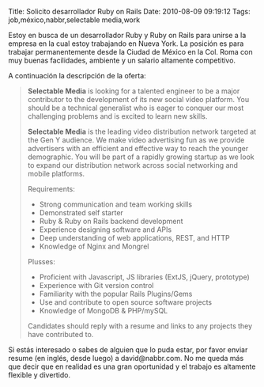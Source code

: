 Title: Solicito desarrollador Ruby on Rails
Date: 2010-08-09 09:19:12
Tags: job,méxico,nabbr,selectable media,work

Estoy en busca de un desarrollador Ruby y Ruby on Rails para unirse a la empresa en la cual estoy trabajando en Nueva York. La posición es para trabajar permanentemente desde la Ciudad de México en la Col. Roma con muy buenas facilidades, ambiente y un salario altamente competitivo.

A continuación la descripción de la oferta:
<blockquote><strong>Selectable Media</strong> is looking for a talented engineer to be a major contributor to the development of its new social video platform. You should be a technical generalist who is eager to conquer our most challenging problems and is excited to learn new skills.

<strong>Selectable Media</strong> is the leading video distribution network targeted at the Gen Y audience. We make video advertising fun as we provide advertisers with an efficient and effective way to reach the younger demographic. You will be part of a rapidly growing startup as we look to expand our distribution network across social networking and mobile platforms.

Requirements:
<ul>
	<li>Strong communication and team working skills</li>
	<li>Demonstrated self starter</li>
	<li>Ruby &amp; Ruby on Rails backend development</li>
	<li>Experience designing software and APIs</li>
	<li>Deep understanding of web applications, REST, and HTTP</li>
	<li>Knowledge of Nginx and Mongrel</li>
</ul>
Plusses:
<ul>
	<li>Proficient with Javascript, JS libraries (ExtJS, jQuery, prototype)</li>
	<li>Experience with Git version control</li>
	<li>Familiarity with the popular Rails Plugins/Gems</li>
	<li>Use and contribute to open source software projects</li>
	<li>Knowledge of MongoDB &amp; PHP/mySQL</li>
</ul>
Candidates should reply with a resume and links to any projects they have contributed to.</blockquote>
Si estás interesado o sabes de alguien que lo puda estar, por favor enviar resume (en inglés, desde luego) a david@nabbr.com. No me queda más que decir que en realidad es una gran oportunidad y el trabajo es altamente flexible y divertido.
